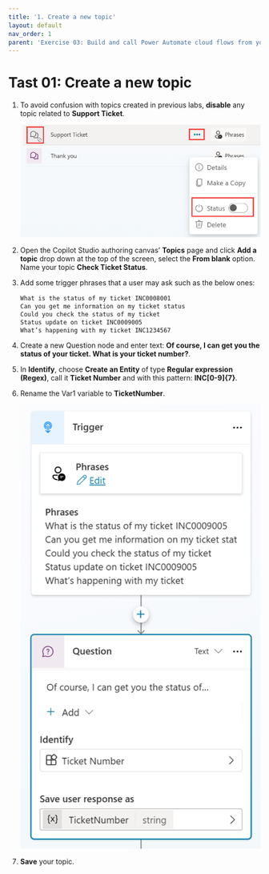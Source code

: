 ```yaml
---
title: '1. Create a new topic'
layout: default
nav_order: 1
parent: 'Exercise 03: Build and call Power Automate cloud flows from your copilot'
---
```


# Tast 01: Create a new topic

1.	To avoid confusion with topics created in previous labs, **disable** any topic related to **Support Ticket**.

  	![A screenshot of a computer Description automatically generated](../../media/e3c5c6bbdd0ecafe94732921901803a3.png)


1.	Open the Copilot Studio authoring canvas’ **Topics** page and click **Add a topic** drop down at the top of the screen, select the **From blank** option. Name your topic **Check Ticket Status**.

1.	Add some trigger phrases that a user may ask such as the below ones:

	```
	What is the status of my ticket INC0008001
	Can you get me information on my ticket status
	Could you check the status of my ticket
	Status update on ticket INC0009005
	What’s happening with my ticket INC1234567
	```


1.	Create a new Question node and enter text: **Of course, I can get you the status of your ticket. What is your ticket number?**.

1.	In **Identify**, choose **Create an Entity** of type **Regular expression (Regex)**, call it **Ticket Number** and with this pattern: **INC[0-9]{7}**.

1.	Rename the Var1 variable to **TicketNumber**.

  	![A screenshot of a chat Description automatically generated](../../media/770d5557bf33ab0ac0839e683ecad3de.png)


1.	**Save** your topic.
